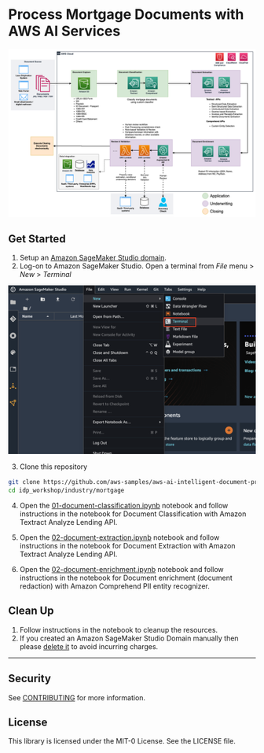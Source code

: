 # Process Mortgage Documents with AWS AI Services

<div align="center">
    <p align="center">
        <img src="./images/idp-mortgage-arch.png" alt="idp-mortgage"/>
    </p>
</div>

## Get Started

1. Setup an [Amazon SageMaker Studio domain](https://docs.aws.amazon.com/sagemaker/latest/dg/gs-studio-onboard.html).
2. Log-on to Amazon SageMaker Studio. Open a terminal from _File_ menu > _New_ > _Terminal_
   
<div align="center">
    <p align="center">
       <img src="./images/sm-studio-terminal.png" alt="sf"/>
    </p>
</div>

3. Clone this repository

```sh
git clone https://github.com/aws-samples/aws-ai-intelligent-document-processing idp_workshop
cd idp_workshop/industry/mortgage
```

4. Open the [01-document-classification.ipynb](./01-document-classification.ipynb) notebook and follow instructions in the notebook for Document Classification with Amazon Textract Analyze Lending API.

5. Open the [02-document-extraction.ipynb](./02-document-extraction.ipynb) notebook and follow instructions in the notebook for Document Extraction with Amazon Textract Analyze Lending API.
   
6. Open the [02-document-enrichment.ipynb](./02-document-enrichment.ipynb) notebook and follow instructions in the notebook for Document enrichment (document redaction) with Amazon Comprehend PII entity recognizer.

## Clean Up

1. Follow instructions in the notebook to cleanup the resources.
2. If you created an Amazon SageMaker Studio Domain manually then please [delete it](https://docs.aws.amazon.com/sagemaker/latest/dg/gs-studio-delete-domain.html) to avoid incurring charges.
   
---
## Security

See [CONTRIBUTING](CONTRIBUTING.md#security-issue-notifications) for more information.

## License

This library is licensed under the MIT-0 License. See the LICENSE file.

